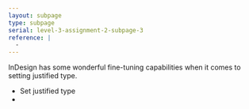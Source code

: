 ```yaml
---
layout: subpage
type: subpage
serial: level-3-assignment-2-subpage-3
reference: |
  - 
---
```

InDesign has some wonderful fine-tuning capabilities when it comes to setting justified type.

- Set justified type
- 